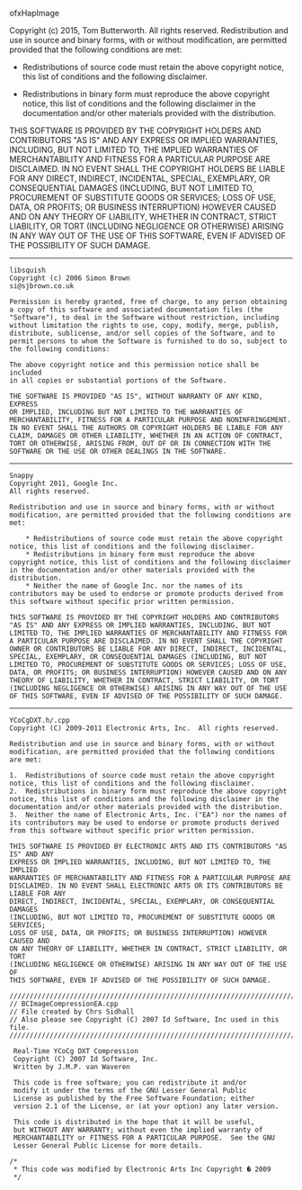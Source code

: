 ofxHapImage

Copyright (c) 2015, Tom Butterworth. All rights reserved.
Redistribution and use in source and binary forms, with or without modification, are permitted provided that the following conditions are met:

* Redistributions of source code must retain the above copyright notice, this list of conditions and the following disclaimer.

* Redistributions in binary form must reproduce the above copyright notice, this list of conditions and the following disclaimer in the documentation and/or other materials provided with the distribution.

THIS SOFTWARE IS PROVIDED BY THE COPYRIGHT HOLDERS AND CONTRIBUTORS "AS IS" AND ANY EXPRESS OR IMPLIED WARRANTIES, INCLUDING, BUT NOT LIMITED TO, THE IMPLIED WARRANTIES OF MERCHANTABILITY AND FITNESS FOR A PARTICULAR PURPOSE ARE DISCLAIMED. IN NO EVENT SHALL THE COPYRIGHT HOLDERS BE LIABLE FOR ANY DIRECT, INDIRECT, INCIDENTAL, SPECIAL, EXEMPLARY, OR CONSEQUENTIAL DAMAGES (INCLUDING, BUT NOT LIMITED TO, PROCUREMENT OF SUBSTITUTE GOODS OR SERVICES; LOSS OF USE, DATA, OR PROFITS; OR BUSINESS INTERRUPTION) HOWEVER CAUSED AND ON ANY THEORY OF LIABILITY, WHETHER IN CONTRACT, STRICT LIABILITY, OR TORT (INCLUDING NEGLIGENCE OR OTHERWISE) ARISING IN ANY WAY OUT OF THE USE OF THIS SOFTWARE, EVEN IF ADVISED OF THE POSSIBILITY OF SUCH DAMAGE.

- - -

	libsquish
    Copyright (c) 2006 Simon Brown                          si@sjbrown.co.uk

	Permission is hereby granted, free of charge, to any person obtaining
	a copy of this software and associated documentation files (the 
	"Software"), to	deal in the Software without restriction, including
	without limitation the rights to use, copy, modify, merge, publish,
	distribute, sublicense, and/or sell copies of the Software, and to 
	permit persons to whom the Software is furnished to do so, subject to 
	the following conditions:

	The above copyright notice and this permission notice shall be included
	in all copies or substantial portions of the Software.

	THE SOFTWARE IS PROVIDED "AS IS", WITHOUT WARRANTY OF ANY KIND, EXPRESS
	OR IMPLIED, INCLUDING BUT NOT LIMITED TO THE WARRANTIES OF 
	MERCHANTABILITY, FITNESS FOR A PARTICULAR PURPOSE AND NONINFRINGEMENT.
	IN NO EVENT SHALL THE AUTHORS OR COPYRIGHT HOLDERS BE LIABLE FOR ANY 
	CLAIM, DAMAGES OR OTHER LIABILITY, WHETHER IN AN ACTION OF CONTRACT, 
	TORT OR OTHERWISE, ARISING FROM, OUT OF OR IN CONNECTION WITH THE 
	SOFTWARE OR THE USE OR OTHER DEALINGS IN THE SOFTWARE.

- - -

    Snappy
    Copyright 2011, Google Inc.
    All rights reserved.

    Redistribution and use in source and binary forms, with or without
    modification, are permitted provided that the following conditions are
    met:

        * Redistributions of source code must retain the above copyright
    notice, this list of conditions and the following disclaimer.
        * Redistributions in binary form must reproduce the above
    copyright notice, this list of conditions and the following disclaimer
    in the documentation and/or other materials provided with the
    distribution.
        * Neither the name of Google Inc. nor the names of its
    contributors may be used to endorse or promote products derived from
    this software without specific prior written permission.

    THIS SOFTWARE IS PROVIDED BY THE COPYRIGHT HOLDERS AND CONTRIBUTORS
    "AS IS" AND ANY EXPRESS OR IMPLIED WARRANTIES, INCLUDING, BUT NOT
    LIMITED TO, THE IMPLIED WARRANTIES OF MERCHANTABILITY AND FITNESS FOR
    A PARTICULAR PURPOSE ARE DISCLAIMED. IN NO EVENT SHALL THE COPYRIGHT
    OWNER OR CONTRIBUTORS BE LIABLE FOR ANY DIRECT, INDIRECT, INCIDENTAL,
    SPECIAL, EXEMPLARY, OR CONSEQUENTIAL DAMAGES (INCLUDING, BUT NOT
    LIMITED TO, PROCUREMENT OF SUBSTITUTE GOODS OR SERVICES; LOSS OF USE,
    DATA, OR PROFITS; OR BUSINESS INTERRUPTION) HOWEVER CAUSED AND ON ANY
    THEORY OF LIABILITY, WHETHER IN CONTRACT, STRICT LIABILITY, OR TORT
    (INCLUDING NEGLIGENCE OR OTHERWISE) ARISING IN ANY WAY OUT OF THE USE
    OF THIS SOFTWARE, EVEN IF ADVISED OF THE POSSIBILITY OF SUCH DAMAGE.

- - -

    YCoCgDXT.h/.cpp
    Copyright (C) 2009-2011 Electronic Arts, Inc.  All rights reserved.
    
    Redistribution and use in source and binary forms, with or without
    modification, are permitted provided that the following conditions
    are met:
    
    1.  Redistributions of source code must retain the above copyright
    notice, this list of conditions and the following disclaimer.
    2.  Redistributions in binary form must reproduce the above copyright
    notice, this list of conditions and the following disclaimer in the
    documentation and/or other materials provided with the distribution.
    3.  Neither the name of Electronic Arts, Inc. ("EA") nor the names of
    its contributors may be used to endorse or promote products derived
    from this software without specific prior written permission.
    
    THIS SOFTWARE IS PROVIDED BY ELECTRONIC ARTS AND ITS CONTRIBUTORS "AS IS" AND ANY
    EXPRESS OR IMPLIED WARRANTIES, INCLUDING, BUT NOT LIMITED TO, THE IMPLIED
    WARRANTIES OF MERCHANTABILITY AND FITNESS FOR A PARTICULAR PURPOSE ARE
    DISCLAIMED. IN NO EVENT SHALL ELECTRONIC ARTS OR ITS CONTRIBUTORS BE LIABLE FOR ANY
    DIRECT, INDIRECT, INCIDENTAL, SPECIAL, EXEMPLARY, OR CONSEQUENTIAL DAMAGES
    (INCLUDING, BUT NOT LIMITED TO, PROCUREMENT OF SUBSTITUTE GOODS OR SERVICES;
    LOSS OF USE, DATA, OR PROFITS; OR BUSINESS INTERRUPTION) HOWEVER CAUSED AND
    ON ANY THEORY OF LIABILITY, WHETHER IN CONTRACT, STRICT LIABILITY, OR TORT
    (INCLUDING NEGLIGENCE OR OTHERWISE) ARISING IN ANY WAY OUT OF THE USE OF
    THIS SOFTWARE, EVEN IF ADVISED OF THE POSSIBILITY OF SUCH DAMAGE.
    
    ///////////////////////////////////////////////////////////////////////////////
    // BCImageCompressionEA.cpp
    // File created by Chrs Sidhall
    // Also please see Copyright (C) 2007 Id Software, Inc used in this file.
    ///////////////////////////////////////////////////////////////////////////////
    
     Real-Time YCoCg DXT Compression
     Copyright (C) 2007 Id Software, Inc.
     Written by J.M.P. van Waveren
     
     This code is free software; you can redistribute it and/or
     modify it under the terms of the GNU Lesser General Public
     License as published by the Free Software Foundation; either
     version 2.1 of the License, or (at your option) any later version.
     
     This code is distributed in the hope that it will be useful,
     but WITHOUT ANY WARRANTY; without even the implied warranty of
     MERCHANTABILITY or FITNESS FOR A PARTICULAR PURPOSE.  See the GNU
     Lesser General Public License for more details.
    
    /*
     * This code was modified by Electronic Arts Inc Copyright � 2009
     */
